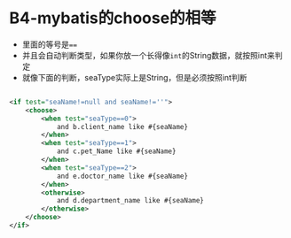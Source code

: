 # B4-mybatis的choose的相等

* 里面的等号是`==`
* 并且会自动判断类型，如果你放一个长得像`int`的String数据，就按照int来判定
* 就像下面的判断，seaType实际上是String，但是必须按照int判断

```xml

<if test="seaName!=null and seaName!=''">
    <choose>
        <when test="seaType==0">
            and b.client_name like #{seaName}
        </when>
        <when test="seaType==1">
            and c.pet_Name like #{seaName}
        </when>
        <when test="seaType==2">
            and e.doctor_name like #{seaName}
        </when>
        <otherwise>
            and d.department_name like #{seaName}
        </otherwise>
    </choose>
</if>
```